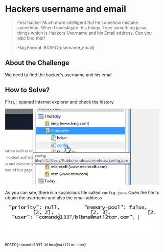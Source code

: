 # Hackers username and email
> First hacker Much more intelligent.But he somehow mistake something. When I investigate this things. I see something jussy things which is Hackers Username and his Email address. Can you also find this?

> Flag Format: BDSEC{username_email}

## About the Challenge
We need to find the hacker's username and his email

## How to Solve?
First, i opened Internet explorer and check the history

![history](images/history.png)

As you can see, there is a suspicious file called `config.json`. Open the file to obtain the username and also the email address

![flag](images/flag.png)

```
BDSEC{comando1337_blbna@mail2tor.com}
```
